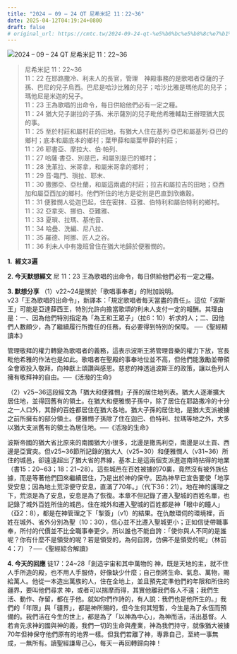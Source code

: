 ```yaml
---
title: "2024 – 09 – 24 QT 尼希米記 11：22~36"
date: 2025-04-12T04:19:24+0800
draft: false
# original_url: https://cmtc.tw/2024-09-24-qt-%e5%b0%bc%e5%b8%8c%e7%b1%b3%e8%a8%98-11%ef%bc%9a2236
---
```


![2024 – 09 – 24 QT 尼希米記 11：22\~36](/images/qt.jpg  "2024 – 09 – 24 QT 尼希米記 11：22\~36")

> 尼希米記 11：22\~36  
> 11：22 在耶路撒冷、利未人的長官，管理　神殿事務的是歌唱者亞薩的子孫、巴尼的兒子烏西。巴尼是哈沙比雅的兒子；哈沙比雅是瑪他尼的兒子；瑪他尼是米迦的兒子。  
> 11：23 王為歌唱的出命令，每日供給他們必有一定之糧。  
> 11：24 猶大兒子謝拉的子孫、米示薩別的兒子毗他希雅輔助王辦理猶大民的事。  
> 11：25 至於村莊和屬村莊的田地，有猶大人住在基列‧亞巴和屬基列‧亞巴的鄉村；底本和屬底本的鄉村；葉甲薛和屬葉甲薛的村莊；  
> 11：26 耶書亞、摩拉大、伯‧帕列、  
> 11：27 哈薩‧書亞、別是巴，和屬別是巴的鄉村；  
> 11：28 洗革拉、米哥拿，和屬米哥拿的鄉村；  
> 11：29 音‧臨門、瑣拉、耶末、  
> 11：30 撒挪亞、亞杜蘭，和屬這兩處的村莊；拉吉和屬拉吉的田地；亞西加和屬亞西加的鄉村。他們所住的地方是從別是巴直到欣嫩穀。  
> 11：31 便雅憫人從迦巴起，住在密抹、亞雅、伯特利和屬伯特利的鄉村。  
> 11：32 亞拿突、挪伯、亞難雅、  
> 11：33 夏瑣、拉瑪、基他音、  
> 11：34 哈疊、洗編、尼八拉、  
> 11：35 羅德、阿挪、匠人之谷。  
> 11：36 利未人中有幾班曾住在猶大地歸於便雅憫的。

**1.  經文3遍**

**2. 今天默想經文**
尼 11：23 王為歌唱的出命令，每日供給他們必有一定之糧。

**3. 默想分享**
（1）v22\~24是關於「歌唱事奉者」的附加說明。  
v23「王為歌唱的出命令」，新譯本：「規定歌唱者每天當盡的責任」。這位「波斯王」可能是亞達薛西王，特別允許向擔當歌頌的利未人支付一定的報酬。其理由是：一、因為他們特別指定為「為王和王眾子」（拉6：10）祈求的人；二、因他們人數頗少，為了繼續履行所擔任的任務，有必要得到特別的保障。 ──《聖經精讀本》

管理敬拜的權力轉變為歌唱者的義務，這表示波斯王將管理音樂的權力下放，官長毗他希雅的作法也是如此。歌唱者在聖殿的事奉地位並不高，但他們能激勵並帶領全會眾投入敬拜，向神獻上頌讚與感恩。慈悲的神透過波斯王的政策，讓以色列人擁有敬拜神的自由。──《活潑的生命》

（2）v25\~36這段經文為「猶大和便雅憫」子孫的居住地列表。猶大人逐漸擴大居住地，並得回舊有的領土。在猶大和便雅憫子孫中，除了居住在耶路撒冷的十分之一人口外，其餘的百姓都居住在猶大各地。猶大子孫的居住地，是猶大支派被擄之前所擁有的部分領土。便雅憫子孫除了住在迦巴、伯特利、拉瑪等地之外，大多以猶大支派舊有的領土為居住地。──《活潑的生命》

波斯帝國的猶大省比原來的南國猶大小很多，北邊是撒馬利亞，南邊是以土買、西邊是亞實突。但v25\~36節所記錄的猶大人（v25\~30）和便雅憫人（v31\~36）所住的城邑，卻遠遠超出了猶大省的界線，基本上是這兩個支派進迦南時拈得的地業（書15：20\~63；18：21\~28）。這些城邑在百姓被擄的70裏，竟然沒有被外族佔據，而是等著他們回來繼續居住，乃是出於神的保守。因為神早已宣告要使「地享受安息；因為地土荒涼便守安息，直滿了70年。」（代下36：21）。地在神的護理之下，荒涼是為了安息，安息是為了恢復。本章不但記錄了遷入聖城的百姓名單，也記錄了城外百姓所住的城邑。住在城外和遷入聖城的百姓都是神「眼中的瞳人」（亞2：8），都是在神管理之下「掣簽」（v1）的結果。在仇敵環伺的環境裡，百姓在城外、省外分別為聖（10：30），信心並不比遷入聖城更小；正如信徒帶職事奉，所付的代價並不比全職事奉更少。所以誰也不能自誇：「使你與人不同的是誰呢？你有什麼不是領受的呢？若是領受的，為何自誇，仿佛不是領受的呢」（林前4：7）？──《聖經綜合解讀》

**4. 今天的回應**
徒17：24\~28「創造宇宙和其中萬物的 神，既是天地的主，就不住人手所造的殿，也不用人手服侍，好像缺少什麼；自己倒將生命、氣息、萬物，賜給萬人。他從一本造出萬族的人，住在全地上，並且預先定準他們的年限和所住的疆界，要叫他們尋求 神，或者可以揣摩而得，其實他離我們各人不遠；我們生活、動作、存留，都在乎他。就如你們作詩的，有人說：我們也是他所生的。」我們的「年限」與「疆界」，都是神所賜的，但今生何其短暫，今生是為了永恆而預備的。我們活在今生的世上，都是為了「以神為中心」，為神而活，活出基督。人若肯先求神的國與神的義，我們一切的生命與產業，神為我們持守，就像猶大被擄70年但神保守他們原有的地界一樣。但我們若離了神，專靠自己，至終一事無成，一無所有。讀聖經謙卑己心，每天一再回轉歸向神！
